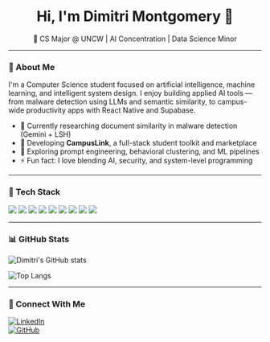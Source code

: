<h1 align="center">Hi, I'm Dimitri Montgomery 👋</h1>
<p align="center">
  🧠 CS Major @ UNCW | AI Concentration | Data Science Minor  
</p>

---

### 🧬 About Me

I'm a Computer Science student focused on artificial intelligence, machine learning, and intelligent system design. I enjoy building applied AI tools — from malware detection using LLMs and semantic similarity, to campus-wide productivity apps with React Native and Supabase.

- 🔭 Currently researching document similarity in malware detection (Gemini + LSH)
- 🌱 Developing **CampusLink**, a full-stack student toolkit and marketplace
- 🧠 Exploring prompt engineering, behavioral clustering, and ML pipelines
- ⚡ Fun fact: I love blending AI, security, and system-level programming

---

### 🧰 Tech Stack

<img src="https://img.shields.io/badge/-Python-05122A?style=flat&logo=python" />
<img src="https://img.shields.io/badge/-Java-05122A?style=flat&logo=java" />
<img src="https://img.shields.io/badge/-JavaScript-05122A?style=flat&logo=javascript" />
<img src="https://img.shields.io/badge/-React_Native-05122A?style=flat&logo=react" />
<img src="https://img.shields.io/badge/-Supabase-05122A?style=flat&logo=supabase" />
<img src="https://img.shields.io/badge/-Git-05122A?style=flat&logo=git" />
<img src="https://img.shields.io/badge/-Linux-05122A?style=flat&logo=linux" />
<img src="https://img.shields.io/badge/-Gemini_API-05122A?style=flat&logo=google" />
<img src="https://img.shields.io/badge/-Jupyter-05122A?style=flat&logo=jupyter" />

---

### 📊 GitHub Stats

![Dimitri's GitHub stats](https://github-readme-stats.vercel.app/api?username=dimitrimont&show_icons=true&theme=radical)

![Top Langs](https://github-readme-stats.vercel.app/api/top-langs/?username=dimitrimont&layout=compact&theme=radical)

---

### 🔗 Connect With Me

[![LinkedIn](https://img.shields.io/badge/-LinkedIn-05122A?style=flat&logo=linkedin)](https://www.linkedin.com/in/dimitri-montgomery)  
[![GitHub](https://img.shields.io/badge/-GitHub-05122A?style=flat&logo=github)](https://github.com/dimitrimont)
